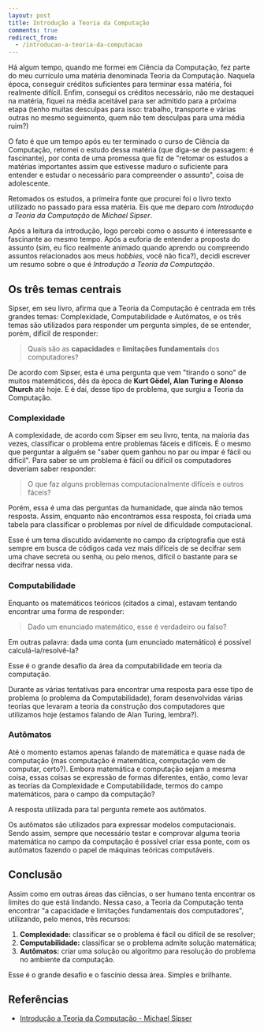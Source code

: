 ```yaml
---
layout: post
title: Introdução a Teoria da Computação
comments: true
redirect_from:
  - /introducao-a-teoria-da-computacao
---
```



Há algum tempo, quando me formei em Ciência da Computação, fez parte do meu currículo uma matéria denominada Teoria da Computação. Naquela época, conseguir créditos suficientes para terminar essa matéria, foi realmente difícil. Enfim, consegui os créditos necessário, não me destaquei na matéria, fiquei na média aceitável para ser admitido para a próxima etapa (tenho muitas desculpas para isso: trabalho, transporte e várias outras no mesmo seguimento, quem não tem desculpas para uma média ruim?)

O fato é que um tempo após eu ter terminado o curso de Ciência da Computação, retomei o estudo dessa matéria (que diga-se de passagem: é fascinante), por conta de uma promessa que fiz de "retomar os estudos a matérias importantes assim que estivesse maduro o suficiente para entender e estudar o necessário para compreender o assunto", coisa de adolescente.

Retomados os estudos, a primeira fonte que procurei foi o livro texto utilizado no passado para essa matéria. Eis que me deparo com _Introdução a Teoria da Computação_ de _Michael Sipser_.

Após a leitura da introdução, logo percebi como o assunto é interessante e fascinante ao mesmo tempo. Após a euforia de entender a proposta do assunto (sim, eu fico realmente animado quando aprendo ou compreendo assuntos relacionados aos meus _hobbies_, você não fica?), decidi escrever um resumo sobre o que é _Introdução a Teoria da Computação_.

## Os três temas centrais

Sipser, em seu livro, afirma que a Teoria da Computação é centrada em três grandes temas: Complexidade, Computabilidade e Autômatos, e os três temas são utilizados para responder um pergunta simples, de se entender, porém, difícil de responder:

> Quais são as **capacidades** e **limitações fundamentais** dos computadores?

De acordo com Sipser, esta é uma pergunta que vem "tirando o sono" de muitos matemáticos, dês da época de **Kurt Gödel, Alan Turing e Alonso Church** até hoje. E é daí, desse tipo de problema, que surgiu a Teoria da Computação.

### Complexidade
A complexidade, de acordo com Sipser em seu livro, tenta, na maioria das vezes, classificar o problema entre problemas fáceis e difíceis. É o mesmo que perguntar a alguém se "saber quem ganhou no par ou ímpar é fácil ou difícil". Para saber se um problema é fácil ou difícil os computadores deveriam saber responder:

> O que faz alguns problemas computacionalmente difíceis e outros fáceis?

Porém, essa é uma das perguntas da humanidade, que ainda não temos resposta. Assim, enquanto não encontramos essa resposta, foi criada uma tabela para classificar o problemas por nível de dificuldade computacional.

Esse é um tema discutido avidamente no campo da criptografia que está sempre em busca de códigos cada vez mais difíceis de se decifrar sem uma chave secreta ou senha, ou pelo menos, difícil o bastante para se decifrar nessa vida.

### Computabilidade
Enquanto os matemáticos teóricos (citados a cima), estavam tentando encontrar uma forma de responder:

> Dado um enunciado matemático, esse é verdadeiro ou falso?

Em outras palavra: dada uma conta (um enunciado matemático) é possível calculá-la/resolvê-la?

Esse é o grande desafio da área da computabilidade em teoria da computação.

Durante as várias tentativas para encontrar uma resposta para esse tipo de problema (o problema da Computabilidade), foram desenvolvidas várias teorias que levaram a teoria da construção dos computadores que utilizamos hoje (estamos falando de Alan Turing, lembra?).

### Autômatos
Até o momento estamos apenas falando de matemática e quase nada de computação (mas computação é matemática, computação vem de computar, certo?). Embora matemática e computação sejam a mesma coisa, essas coisas se expressão de formas diferentes, então, como levar as teorias da Complexidade e Computabilidade, termos do campo matemáticos, para o campo da computação?

A resposta utilizada para tal pergunta remete aos autômatos.

Os autômatos são utilizados para expressar modelos computacionais. Sendo assim, sempre que necessário testar e comprovar alguma teoria matemática no campo da computação é possível criar essa ponte, com os autômatos fazendo o papel de máquinas teóricas computáveis.

## Conclusão
Assim como em outras áreas das ciências, o ser humano tenta encontrar os limites do que está lindando. Nessa caso, a Teoria da Computação tenta encontrar "a capacidade e limitações fundamentais dos computadores", utilizando, pelo menos, três recursos:

1. **Complexidade:** classificar se o problema é fácil ou difícil de se resolver;
2. **Computabilidade:** classificar se o problema admite solução matemática;
3. **Autômatos:** criar uma solução ou algoritmo para resolução do problema no ambiente da computação.

Esse é o grande desafio e o fascínio dessa área. Simples e brilhante.

## Referências
* [Introdução a Teoria da Computação - Michael Sipser](http://www.livrariacultura.com.br/scripts/resenha/resenha.asp?nitem=2095542&amp;idlink=8104&amp;utm_source=buscape&amp;utm_medium=comparadores&amp;utm_term=nome-produto&amp;utm_campaign=categoria)
